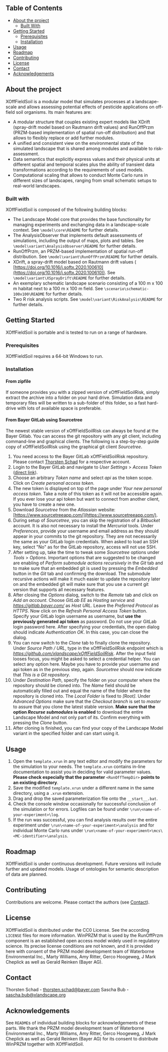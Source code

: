 ## Table of Contents
* [About the project](#about-the-project)
  * [Built With](#built-with)
* [Getting Started](#getting-started)
  * [Prerequisites](#prerequisites)
  * [Installation](#installation)
* [Usage](#usage)
* [Roadmap](#roadmap)
* [Contributing](#contributing)
* [License](#license)
* [Contact](#contact)
* [Acknowledgements](#acknowledgements)


## About the project
XOffFieldSoil is a modular model that simulates processes at a landscape-scale and allows assessing potential effects of
pesticide applications on off-field soil organisms. Its main features are:
* A modular structure that couples existing expert models like XDrift (spray-drift model based on Rautmann drift 
  values) and RunOffPrzm (PRZM-based implementation of spatial run-off distribution) and that allows to flexibly replace
  or add further modules. 
* A unified and consistent view on the environmental state of the simulated landscape that is shared among modules and
  available to risk-assessment. 
* Data semantics that explicitly express values and their physical units at different spatial and temporal scales plus 
  the ability of transient data transformations according to the requirements of used models.
* Computational scaling that allows to conduct Monte Carlo runs in different sizes of landscapes, ranging from small
  schematic setups to real-world landscapes. 

### Built with
XOffFieldSoil is composed of the following building blocks: 
* The Landscape Model core that provides the base functionality for managing experiments and exchanging data in a 
  landscape-scale context. See `\model\core\README` for further details.  
* The AnalysisObserver that implements default assessments of simulations, including the output of maps, plots and 
  tables. See `\model\variant\AnalysisObserver\README` for further details.
* RunOffPrzm, an PRZM-based implementation of spatial run-off distribution. See `\model\variant\RunOffPrzm\README` for 
  further details.
* XDrift, a spray-drift model based on Rautmann drift values (
  [https://doi.org/10.1016/j.softx.2020.100610](https://doi.org/10.1016/j.softx.2020.100610)). See 
  `\model\variant\XSprayDrift\README` for further details.
* An exemplary schematic landscape scenario consisting of a 100 m x 100 m habitat next to a 100 m x 100 m field. See 
  `\scenario\schematic-100x100\README` for further details.
* Two R risk analysis scripts. See `\model\variant\RiskAnalysis\README` for further details.  


## Getting Started
XOffFieldSoil is portable and is tested to run on a range of hardware.

### Prerequisites
XOffFieldSoil requires a 64-bit Windows to run.

### Installation
#### From zipfile
If someone provides you with a zipped version of xOffFieldSoilRisk, simply extract the archive into a folder on your 
hard drive. Simulation data and temporary files will be written to a sub-folder of this folder, so a fast hard-drive 
with lots of available space is preferable.

#### From Bayer GitLab using Sourcetree
The newest stable version of xOffFieldSoilRisk can always be found at the Bayer Gitlab. You can access the git 
repository with any git client, including command-line and graphical clients. The following is a step-by-step guide 
copy of xOffFieldSoilRisk using the graphical git client *Sourcetree*.

1. You need access to the Bayer GitLab xOffFieldSoilRisk repository. Please contact 
   [Thorsten Schad](mailto:thorsten.schad@bayer.com) for a respective account.
2. Login to the Bayer GitLab and navigate to *User Settings* > *Access Token*
   ([direct link](https://gitlab.bayer.com/-/profile/personal_access_tokens)).
3. Choose an arbitrary *Token name* and select *api* as the token scope. Click on *Create personal access token*.
4. The new token is displayed on top of the page under *Your new personal access token*. Take a note of this token as it
   will not be accessible again. If you ever lose your api token but want to connect from another client, you have to
   create a new one.
5. Download *Sourcetree* from the *Atlassian* website: 
   [https://www.sourcetreeapp.com/](https://www.sourcetreeapp.com/).
6. During setup of *Sourcetree*, you can skip the registration of a *Bitbucket* account. It is also not necessary to
   install the *Mercurial* tools. Under *Preferences*, provide your username and email address as they should appear in
   your commits to the git repository. They are not necessarily the same as your GitLab login credentials. When asked
   to load an SSH key, select "No" as for the GitLab repository, access will not use SSH.
7. After setting up, take the time to tweak some *Sourcetree* options under *Tools* > *Options*. Important options that
   are suggested to be changed are enabling of *Perform submodule actions recursively* in the *Git* tab and to make sure
   that an embedded git is used by pressing the *Embedded* button in the *Git* tab and confirming the download. The
   submodule recursive actions will make it much easier to update the repository later on and the embedded git will
   make sure that you use a current git version that supports all necessary features.
8. After closing the *Options* dialog, switch to the *Remote* tab and click on *Add an account*. Choose *GitLab EE* as
   *Hosting service* and *https://gitlab.bayer.com/* as *Host URL*. Leave the *Preferred Protocol* as *HTTPS*. Now click
   on the *Refresh Personal Access Token* button. Specify your GitLab login username as username, but **use the 
   previously generated api token** as password. Do not use your GitLab login password here. After specifying your 
   credentials, the open dialog should indicate *Authentication OK*. In this case, you can close the dialog.
9. You can now switch to the *Clone* tab to finally clone the repository. Under *Source Path / URL*, type in the
   xOffFieldSoilRisk endpoint which is *https://github.com/xlandscape/xOffFieldSoilRisk*. 
   After the input field looses focus, you might be asked to select a credential helper. You can select any option 
   here. Maybe you have to provide your username and api token as in the previous step, again. *Sourcetree* should now
   indicate that *This is a Git repository*.
10. Under *Destination Path*, specify the folder on your computer where the repository should be cloned into. The *Name*
    field should be automatically filled out and equal the name of the folder where the repository is cloned into. The
    *Local Folder* is fixed to *[Root]*. Under *Advanced Options* make sure that the *Checkout branch* is set to
    *master* to assure that you clone the latest stable version. **Make sure that the option *Recurse submodules* is
    enabled** to download the entire Landscape Model and not only part of its. Confirm everything with pressing the
    *Clone* button.
11. After cloning is finished, you can find your copy of the Landscape Model variant in the specified folder and can 
    start using it.
            


## Usage
1. Open the `template.xrun` in any text editor and modify the parameters for the simulation to your needs. The 
   `template.xrun` contains in-line documentation to assist you in deciding for valid parameter values. **Please check
   especially that the parameter** `<RunOffTempDir>` **points to an existing directory**.
2. Save the modified `template.xrun` under a different name in the same directory, using a `.xrun` extension.
3. Drag and drop the saved parameterization file onto the `__start__.bat`.
4. Check the console window occasionally for successful conclusion of the simulation or for errors. Logfiles can be
   found under `\run\<name-of-your-experiment>\log`.
5. If the run was successful, you can find analysis results over the entire experiment under 
   `\run\<name-of-your-experiment>\analysis` and for individual Monte Carlo runs under 
   `\run\<name-of-your-experiment>\mcs\<MC-identifier>\analysis`.


## Roadmap
XOffFieldSoil is under continuous development. Future versions will include further and updated models. Usage of 
ontologies for semantic description of data are planned.


## Contributing
Contributions are welcome. Please contact the authors (see [Contact](#contact)).


## License
XOffFieldSoil is distributed under the CC0 License. See the according `LICENSE` files for more information. WinPRZM 
that is used by the RunOffPrzm component is an established open access model widely used in regulatory science. Its 
precise license conditions are not known, and it is provided here with consent of the PRZM model development team 
of Waterborne Environmental Inc., Marty Williams, Amy Ritter, Gerco Hoogeweg, J Mark Cheplick as well as Gerald Reinken 
(Bayer AG).


## Contact
Thorsten Schad - thorsten.schad@bayer.com
Sascha Bub - sascha.bub@xlandscape.org


## Acknowledgements
See `README`s of individual building blocks for acknowledgements of these parts. We thank the PRZM model development
team of Waterborne Environmental Inc., Marty Williams, Amy Ritter, Gerco Hoogeweg, J Mark Cheplick as well as Gerald 
Reinken (Bayer AG) for its consent to distribute WinPRZM together with XOffFieldSoil. 
